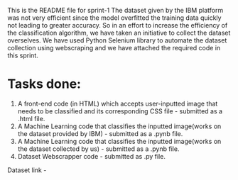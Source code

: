 This is the README file for sprint-1
The dataset given by the IBM platform was not very efficient since the model overfitted the training data quickly not leading to greater accuracy. So in an effort to increase the efficiency of the classification algorithm, we have taken an initiative to collect the dataset overselves. We have used Python Selenium library to automate the dataset collection using webscraping and we have attached the required code in this sprint.

# Tasks done:
1. A front-end code (in HTML) which accepts user-inputted image that needs to be classified and its corresponding CSS file - submitted as a .html file.
2. A Machine Learning code that classifies the inputted image(works on the dataset provided by IBM) - submitted as a .pynb file.
3. A Machine Learning code that classifies the inputted image(works on the dataset collected by us) - submitted as a .pynb file.
4. Dataset Webscrapper code - submitted as .py file.

Dataset link - 
